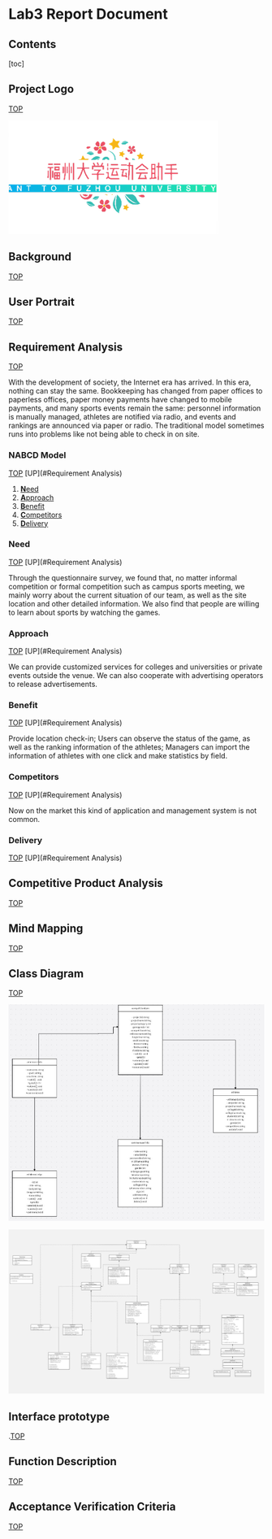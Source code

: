 # Lab3 Report Document

## Contents

[toc]



## Project Logo

[TOP](#Contents)

![Logo Picture](./logo.png)

## Background

[TOP](#Contents)

## User Portrait

[TOP](#Contents)

## Requirement Analysis

[TOP](#Contents)

With the development of society, the Internet era has arrived. In this era, nothing can stay the same. Bookkeeping has changed from paper offices to paperless offices, paper money payments have changed to mobile payments, and many sports events remain the same: personnel information is manually managed, athletes are notified via radio, and events and rankings are announced via paper or radio. The traditional model sometimes runs into problems like not being able to check in on site.

### NABCD Model

[TOP](#Contents)	[UP](#Requirement Analysis)

1. [**N**eed](#Need)
2. [**A**pproach](#Approach)
3. [**B**enefit](#Benefit)
4. [**C**ompetitors](#Competitors)
5. [**D**elivery](#Delivery)

### Need

[TOP](#Contents)	[UP](#Requirement Analysis)

Through the questionnaire survey, we found that, no matter informal competition or formal competition such as campus sports meeting, we mainly worry about the current situation of our team, as well as the site location and other detailed information. We also find that people are willing to learn about sports by watching the games.

### Approach

[TOP](#Contents)	[UP](#Requirement Analysis)

We can provide customized services for colleges and universities or private events outside the venue. We can also cooperate with advertising operators to release advertisements.

### Benefit

[TOP](#Contents)	[UP](#Requirement Analysis)

Provide location check-in; Users can observe the status of the game, as well as the ranking information of the athletes; Managers can import the information of athletes with one click and make statistics by field.

### Competitors

[TOP](#Contents)	[UP](#Requirement Analysis)

Now on the market this kind of application and management system is not common.

### Delivery

[TOP](#Contents)	[UP](#Requirement Analysis)



## Competitive Product Analysis

[TOP](#Contents)

## Mind Mapping

[TOP](#Contents)

## Class Diagram

[TOP](#Contents)

![类图](./类图.jpg)

![类图1](./类图1.jpg)



## Interface prototype

.[TOP](#Contents)

## Function Description

[TOP](#Contents)

## Acceptance Verification Criteria

[TOP](#Contents)

